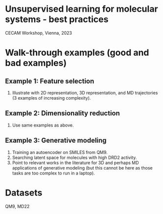 # Unsupervised learning for molecular systems - best practices
CECAM Workshop, Vienna, 2023

# Walk-through examples (good and bad examples)
## Example 1: Feature selection
1. Illustrate with 2D representation, 3D representation, and MD trajectories (3 examples of increasing complexity).
## Example 2: Dimensionality reduction
1. Use same examples as above.
## Example 3: Generative modeling
1. Training an autoencoder on SMILES from QM9.
2. Searching latent space for molecules with high DRD2 activity.
3. Point to relevant works in the literature for 3D and perhaps MD applications of generative modeling (but this cannot be here as those tasks are too complex to run in a laptop).

# Datasets
QM9, MD22
